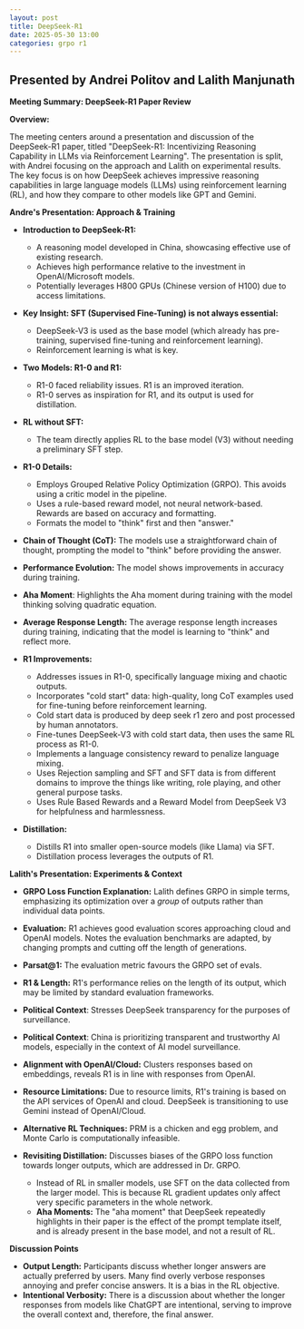 ```yaml
---
layout: post
title: DeepSeek-R1
date: 2025-05-30 13:00
categories: grpo r1
---
```


## Presented by Andrei Politov and Lalith Manjunath

**Meeting Summary: DeepSeek-R1 Paper Review**

**Overview:**

The meeting centers around a presentation and discussion of the DeepSeek-R1 paper, titled "DeepSeek-R1: Incentivizing Reasoning Capability in LLMs via Reinforcement Learning". The presentation is split, with Andrei focusing on the approach and Lalith on experimental results. The key focus is on how DeepSeek achieves impressive reasoning capabilities in large language models (LLMs) using reinforcement learning (RL), and how they compare to other models like GPT and Gemini.

**Andre\'s Presentation: Approach & Training**
*   **Introduction to DeepSeek-R1:**
    *   A reasoning model developed in China, showcasing effective use of existing research.
    *   Achieves high performance relative to the investment in OpenAI/Microsoft models.
    *   Potentially leverages H800 GPUs (Chinese version of H100) due to access limitations.

*   **Key Insight: SFT (Supervised Fine-Tuning) is not always essential:**
    *   DeepSeek-V3 is used as the base model (which already has pre-training, supervised fine-tuning and reinforcement learning).
    *   Reinforcement learning is what is key.

*   **Two Models: R1-0 and R1:**
    *   R1-0 faced reliability issues. R1 is an improved iteration.
    *   R1-0 serves as inspiration for R1, and its output is used for distillation.

*   **RL without SFT:**
    *   The team directly applies RL to the base model (V3) without needing a preliminary SFT step.

*   **R1-0 Details:**
    *   Employs Grouped Relative Policy Optimization (GRPO). This avoids using a critic model in the pipeline.
    *   Uses a rule-based reward model, not neural network-based. Rewards are based on accuracy and formatting.
    *   Formats the model to "think" first and then "answer."

*   **Chain of Thought (CoT):** The models use a straightforward chain of thought, prompting the model to "think" before providing the answer.

*   **Performance Evolution:** The model shows improvements in accuracy during training.

*   **Aha Moment**: Highlights the Aha moment during training with the model thinking solving quadratic equation.

*   **Average Response Length:** The average response length increases during training, indicating that the model is learning to "think" and reflect more.

*   **R1 Improvements:**
    *   Addresses issues in R1-0, specifically language mixing and chaotic outputs.
    *   Incorporates "cold start" data: high-quality, long CoT examples used for fine-tuning before reinforcement learning.
    *   Cold start data is produced by deep seek r1 zero and post processed by human annotators.
    *   Fine-tunes DeepSeek-V3 with cold start data, then uses the same RL process as R1-0.
    *   Implements a language consistency reward to penalize language mixing.
    *   Uses Rejection sampling and SFT and SFT data is from different domains to improve the things like writing, role playing, and other general purpose tasks.
    *   Uses Rule Based Rewards and a Reward Model from DeepSeek V3 for helpfulness and harmlessness.
    
*   **Distillation:**
    *   Distills R1 into smaller open-source models (like Llama) via SFT.
    *   Distillation process leverages the outputs of R1.

**Lalith\'s Presentation: Experiments & Context**

*   **GRPO Loss Function Explanation:** 
    Lalith defines GRPO in simple terms, emphasizing its optimization over a *group* of outputs rather than individual data points.

*   **Evaluation:** R1 achieves good evaluation scores approaching cloud and OpenAI models. Notes the evaluation benchmarks are adapted, by changing prompts and cutting off the length of generations.

*   **Parsat@1:** The evaluation metric favours the GRPO set of evals.

*   **R1 & Length:** R1\'s performance relies on the length of its output, which may be limited by standard evaluation frameworks.

*   **Political Context**: Stresses DeepSeek transparency for the purposes of surveillance.

*   **Political Context**: China is prioritizing transparent and trustworthy AI models, especially in the context of AI model surveillance.

*   **Alignment with OpenAI/Cloud:** Clusters responses based on embeddings, reveals R1 is in line with responses from OpenAI.

*   **Resource Limitations:** Due to resource limits, R1\'s training is based on the API services of OpenAI and cloud. DeepSeek is transitioning to use Gemini instead of OpenAI/Cloud.

*   **Alternative RL Techniques:** PRM is a chicken and egg problem, and Monte Carlo is computationally infeasible.

*   **Revisiting Distillation:** Discusses biases of the GRPO loss function towards longer outputs, which are addressed in Dr. GRPO.
    *   Instead of RL in smaller models, use SFT on the data collected from the larger model. This is because RL gradient updates only affect very specific parameters in the whole network.
    *   **Aha Moments:** The "aha moment" that DeepSeek repeatedly highlights in their paper is the effect of the prompt template itself, and is already present in the base model, and not a result of RL.
        
**Discussion Points**
*   **Output Length:**  Participants discuss whether longer answers are actually preferred by users. Many find overly verbose responses annoying and prefer concise answers. It is a bias in the RL objective.
*   **Intentional Verbosity:** There is a discussion about whether the longer responses from models like ChatGPT are intentional, serving to improve the overall context and, therefore, the final answer.
